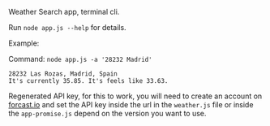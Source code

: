 Weather Search app, terminal cli.

Run `node app.js --help` for details.

Example:

Command: `node app.js -a '28232 Madrid'`

```
28232 Las Rozas, Madrid, Spain
It's currently 35.85. It's feels like 33.63.
```

Regenerated API key, for this to work, you will need to create an account on [forcast.io](developer.forecast.io/register) and set the API key inside the url in the `weather.js` file or inside the `app-promise.js` depend on the version you want to use.
